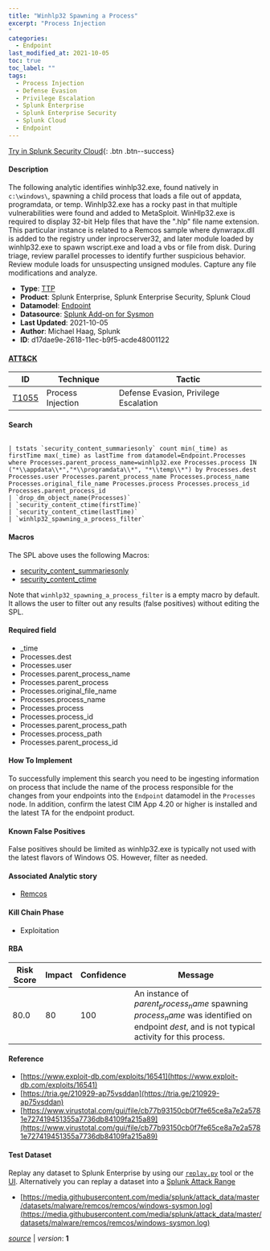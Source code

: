 ```yaml
---
title: "Winhlp32 Spawning a Process"
excerpt: "Process Injection
"
categories:
  - Endpoint
last_modified_at: 2021-10-05
toc: true
toc_label: ""
tags:
  - Process Injection
  - Defense Evasion
  - Privilege Escalation
  - Splunk Enterprise
  - Splunk Enterprise Security
  - Splunk Cloud
  - Endpoint
---
```




[Try in Splunk Security Cloud](https://www.splunk.com/en_splunk_app_enrichmentus/cyber-security.html){: .btn .btn--success}

#### Description

The following analytic identifies winhlp32.exe, found natively in `c:\windows\`, spawning a child process that loads a file out of appdata, programdata, or temp. Winhlp32.exe has a rocky past in that multiple vulnerabilities were found and added to MetaSploit. WinHlp32.exe is required to display 32-bit Help files that have the ".hlp" file name extension. This particular instance is related to a Remcos sample where dynwrapx.dll is added to the registry under inprocserver32, and later module loaded by winhlp32.exe to spawn wscript.exe and load a vbs or file from disk. During triage, review parallel processes to identify further suspicious behavior. Review module loads for unsuspecting unsigned modules. Capture any file modifications and analyze.

- **Type**: [TTP](https://github.com/splunk/security_content/wiki/object-Analytic-Types)
- **Product**: Splunk Enterprise, Splunk Enterprise Security, Splunk Cloud
- **Datamodel**: [Endpoint](https://docs.splunk.com/Documentation/CIM/latest/User/Endpoint)
- **Datasource**: [Splunk Add-on for Sysmon](https://splunkbase.splunk.com/api/apps/entriesbyid/Splunk_TA_microsoft_sysmon/2.0.0)
- **Last Updated**: 2021-10-05
- **Author**: Michael Haag, Splunk
- **ID**: d17dae9e-2618-11ec-b9f5-acde48001122


#### [ATT&CK](https://attack.mitre.org/)

| ID             | Technique        |  Tactic             |
| -------------- | ---------------- |-------------------- |
| [T1055](https://attack.mitre.org/techniques/T1055/) | Process Injection | Defense Evasion, Privilege Escalation |

#### Search

```

| tstats `security_content_summariesonly` count min(_time) as firstTime max(_time) as lastTime from datamodel=Endpoint.Processes where Processes.parent_process_name=winhlp32.exe Processes.process IN ("*\\appdata\\*","*\\programdata\\*", "*\\temp\\*") by Processes.dest Processes.user Processes.parent_process_name Processes.process_name Processes.original_file_name Processes.process Processes.process_id Processes.parent_process_id 
| `drop_dm_object_name(Processes)` 
| `security_content_ctime(firstTime)` 
| `security_content_ctime(lastTime)` 
| `winhlp32_spawning_a_process_filter`
```

#### Macros
The SPL above uses the following Macros:
* [security_content_summariesonly](https://github.com/splunk/security_content/blob/develop/macros/security_content_summariesonly.yml)
* [security_content_ctime](https://github.com/splunk/security_content/blob/develop/macros/security_content_ctime.yml)

Note that `winhlp32_spawning_a_process_filter` is a empty macro by default. It allows the user to filter out any results (false positives) without editing the SPL.

#### Required field
* _time
* Processes.dest
* Processes.user
* Processes.parent_process_name
* Processes.parent_process
* Processes.original_file_name
* Processes.process_name
* Processes.process
* Processes.process_id
* Processes.parent_process_path
* Processes.process_path
* Processes.parent_process_id


#### How To Implement
To successfully implement this search you need to be ingesting information on process that include the name of the process responsible for the changes from your endpoints into the `Endpoint` datamodel in the `Processes` node. In addition, confirm the latest CIM App 4.20 or higher is installed and the latest TA for the endpoint product.

#### Known False Positives
False positives should be limited as winhlp32.exe is typically not used with the latest flavors of Windows OS. However, filter as needed.

#### Associated Analytic story
* [Remcos](/stories/remcos)


#### Kill Chain Phase
* Exploitation



#### RBA

| Risk Score  | Impact      | Confidence   | Message      |
| ----------- | ----------- |--------------|--------------|
| 80.0 | 80 | 100 | An instance of $parent_process_name$ spawning $process_name$ was identified on endpoint $dest$, and is not typical activity for this process. |




#### Reference

* [https://www.exploit-db.com/exploits/16541](https://www.exploit-db.com/exploits/16541)
* [https://tria.ge/210929-ap75vsddan](https://tria.ge/210929-ap75vsddan)
* [https://www.virustotal.com/gui/file/cb77b93150cb0f7fe65ce8a7e2a5781e727419451355a7736db84109fa215a89](https://www.virustotal.com/gui/file/cb77b93150cb0f7fe65ce8a7e2a5781e727419451355a7736db84109fa215a89)



#### Test Dataset
Replay any dataset to Splunk Enterprise by using our [`replay.py`](https://github.com/splunk/attack_data#using-replaypy) tool or the [UI](https://github.com/splunk/attack_data#using-ui).
Alternatively you can replay a dataset into a [Splunk Attack Range](https://github.com/splunk/attack_range#replay-dumps-into-attack-range-splunk-server)


* [https://media.githubusercontent.com/media/splunk/attack_data/master/datasets/malware/remcos/remcos/windows-sysmon.log](https://media.githubusercontent.com/media/splunk/attack_data/master/datasets/malware/remcos/remcos/windows-sysmon.log)



[*source*](https://github.com/splunk/security_content/tree/develop/detections/endpoint/winhlp32_spawning_a_process.yml) \| *version*: **1**